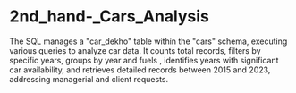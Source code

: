 # 2nd_hand-_Cars_Analysis
The SQL manages a "car_dekho" table within the "cars" schema, executing various queries to analyze car data. It counts total records, filters by specific years, groups by year and fuels , identifies years with significant car availability, and retrieves detailed records between 2015 and 2023, addressing managerial and client requests.
